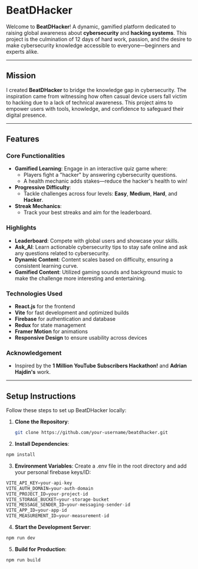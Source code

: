 # BeatDHacker 

Welcome to **BeatDHacker**! A dynamic, gamified platform dedicated to raising global awareness about **cybersecurity** and **hacking systems**. This project is the culmination of 12 days of hard work, passion, and the desire to make cybersecurity knowledge accessible to everyone—beginners and experts alike.

---

## **Mission**
I created **BeatDHacker** to bridge the knowledge gap in cybersecurity. The inspiration came from witnessing how often casual device users fall victim to hacking due to a lack of technical awareness. This project aims to empower users with tools, knowledge, and confidence to safeguard their digital presence.

---

## **Features**
### **Core Functionalities**
- **Gamified Learning**: Engage in an interactive quiz game where:
  - Players fight a "hacker" by answering cybersecurity questions.
  - A health mechanic adds stakes—reduce the hacker's health to win!
- **Progressive Difficulty**:
  - Tackle challenges across four levels: **Easy**, **Medium**, **Hard**, and **Hacker**.
- **Streak Mechanics**:
  - Track your best streaks and aim for the leaderboard.

### **Highlights**
- **Leaderboard**: Compete with global users and showcase your skills.
- **Ask_AI**: Learn actionable cybersecurity tips to stay safe online and ask any questions related to cybersecurity.
- **Dynamic Content**: Content scales based on difficulty, ensuring a consistent learning curve.
- **Gamified Content**: Utilized gaming sounds and background music to make the challenge more interesting and entertaining.

### **Technologies Used**
- **React.js** for the frontend
- **Vite** for fast development and optimized builds
- **Firebase** for authentication and database
- **Redux** for state management
- **Framer Motion** for animations
- **Responsive Design** to ensure usability across devices


### **Acknowledgement**
- Inspired by the **1 Million YouTube Subscribers Hackathon!** and **Adrian Hajdin's** work.

---

## **Setup Instructions**
Follow these steps to set up BeatDHacker locally:

1. **Clone the Repository**:
   ```bash
   git clone https://github.com/your-username/beatdhacker.git
   ```
2. **Install Dependencies**:
```bash
npm install
```
3. **Environment Variables**: Create a .env file in the root directory and add your personal firebase keys/ID:

```Javascript
VITE_API_KEY=your-api-key
VITE_AUTH_DOMAIN=your-auth-domain
VITE_PROJECT_ID=your-project-id
VITE_STORAGE_BUCKET=your-storage-bucket
VITE_MESSAGE_SENDER_ID=your-messaging-sender-id
VITE_APP_ID=your-app-id
VITE_MEASUREMENT_ID=your-measurement-id
```
4. **Start the Development Server**:
```bash
npm run dev
```
5. **Build for Production**:
```bash
npm run build
```
